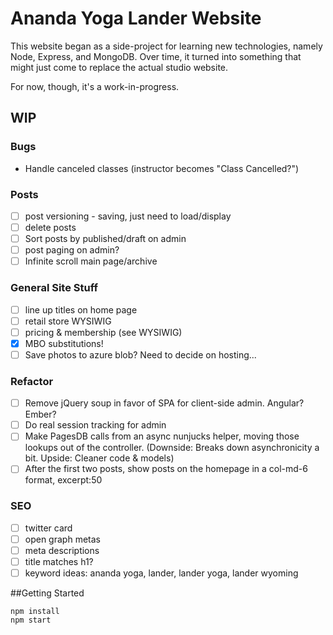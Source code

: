 # Ananda Yoga Lander Website

This website began as a side-project for learning new technologies, namely Node, Express, and MongoDB. Over time, it turned into something that might just come to replace the actual studio website. 

For now, though, it's a work-in-progress.

## WIP

### Bugs

* Handle canceled classes (instructor becomes "Class Cancelled?")

### Posts

* [ ] post versioning - saving, just need to load/display
* [ ] delete posts
* [ ] Sort posts by published/draft on admin
* [ ] post paging on admin?
* [ ] Infinite scroll main page/archive

### General Site Stuff

* [ ] line up titles on home page
* [ ] retail store WYSIWIG
* [ ] pricing & membership (see WYSIWIG)
* [x] MBO substitutions!
* [ ] Save photos to azure blob? Need to decide on hosting...

### Refactor

* [ ] Remove jQuery soup in favor of SPA for client-side admin. Angular? Ember? 
* [ ] Do real session tracking for admin
* [ ] Make PagesDB calls from an async nunjucks helper, moving those lookups out of the controller. (Downside: Breaks down asynchronicity a bit. Upside: Cleaner code & models)
* [ ] After the first two posts, show posts on the homepage in a col-md-6 format, excerpt:50

### SEO

* [ ] twitter card
* [ ] open graph metas
* [ ] meta descriptions
* [ ] title matches h1?
* [ ] keyword ideas: ananda yoga, lander, lander yoga, lander wyoming

##Getting Started

```
npm install
npm start
```
